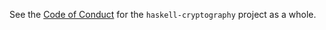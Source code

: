 See the [Code of Conduct](https://github.com/haskell-cryptography/governance/blob/main/CODE%20_OF_CONDUCT.md) for the `haskell-cryptography` project as a whole.
